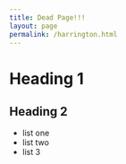 ```yaml
---
title: Dead Page!!!
layout: page
permalink: /harrington.html
---
```


# Heading 1
## Heading 2

- list one
- list two
- list 3
